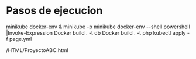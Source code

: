 # Pasos de ejecucion
minikube docker-env
& minikube -p minikube docker-env --shell powershell |Invoke-Expression
Docker build . -t db
Docker build . -t php
kubectl apply -f page.yml


/HTML/ProyectoABC.html